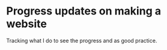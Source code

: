 # Progress updates on making a website
Tracking what I do to see the progress and as good practice.
